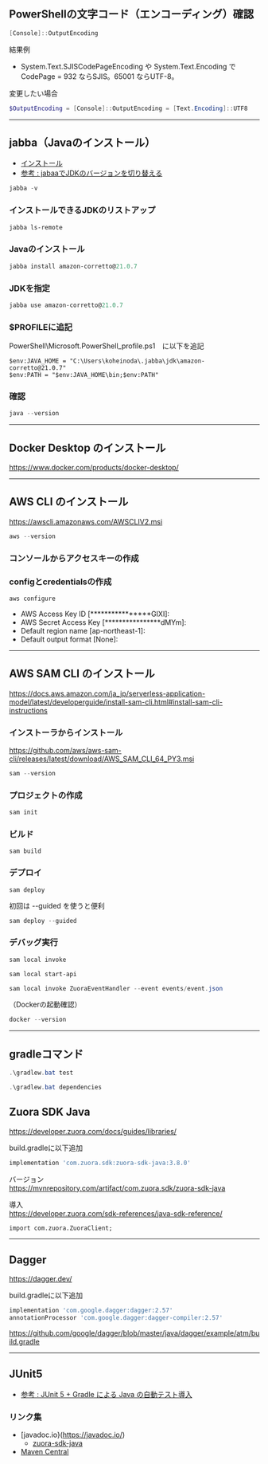 ## PowerShellの文字コード（エンコーディング）確認
```powershell
[Console]::OutputEncoding
```
結果例
- System.Text.SJISCodePageEncoding や System.Text.Encoding で CodePage = 932 ならSJIS。65001 ならUTF-8。

変更したい場合
```powershell
$OutputEncoding = [Console]::OutputEncoding = [Text.Encoding]::UTF8
```
---

## jabba（Javaのインストール）

- [インストール](https://winstall.app/apps/jabba-team.jabba)
- [参考 : jabaaでJDKのバージョンを切り替える](https://zenn.dev/jnuank/articles/4969261e6d8fd7492728)

```powershell
jabba -v
```

### インストールできるJDKのリストアップ
```powershell
jabba ls-remote
```

### Javaのインストール
```powershell
jabba install amazon-corretto@21.0.7 
```

### JDKを指定
```powershell
jabba use amazon-corretto@21.0.7 
```

### $PROFILEに追記
PowerShell\Microsoft.PowerShell_profile.ps1　に以下を追記
```text
$env:JAVA_HOME = "C:\Users\koheinoda\.jabba\jdk\amazon-corretto@21.0.7"
$env:PATH = "$env:JAVA_HOME\bin;$env:PATH"
```

### 確認
```powershell
java --version
```

---

## Docker Desktop のインストール
https://www.docker.com/products/docker-desktop/

---

## AWS CLI のインストール
https://awscli.amazonaws.com/AWSCLIV2.msi

```powershell
aws --version
```

### コンソールからアクセスキーの作成

### configとcredentialsの作成
```powershell
aws configure
```
- AWS Access Key ID [****************GIXI]:
- AWS Secret Access Key [****************dMYm]:
- Default region name [ap-northeast-1]:
- Default output format [None]:

---

## AWS SAM CLI のインストール
https://docs.aws.amazon.com/ja_jp/serverless-application-model/latest/developerguide/install-sam-cli.html#install-sam-cli-instructions

### インストーラからインストール
https://github.com/aws/aws-sam-cli/releases/latest/download/AWS_SAM_CLI_64_PY3.msi

```powershell
sam --version
```

### プロジェクトの作成
```powershell
sam init
```

### ビルド
```
sam build
```

### デプロイ
```
sam deploy
```

初回は --guided を使うと便利
```powershell
sam deploy --guided
```

### デバッグ実行
```powershell
sam local invoke
```
```powershell
sam local start-api
```
```powershell
sam local invoke ZuoraEventHandler --event events/event.json
```

（Dockerの起動確認）
```powershell
docker --version
```

---

## gradleコマンド
```powershell
.\gradlew.bat test
```

```powershell
.\gradlew.bat dependencies
```

## Zuora SDK Java
https://developer.zuora.com/docs/guides/libraries/

build.gradleに以下追加
```powershell
implementation 'com.zuora.sdk:zuora-sdk-java:3.8.0'
```

バージョン   
https://mvnrepository.com/artifact/com.zuora.sdk/zuora-sdk-java

導入    
https://developer.zuora.com/sdk-references/java-sdk-reference/

```text
import com.zuora.ZuoraClient;
```

---

## Dagger
https://dagger.dev/

build.gradleに以下追加
```powershell
implementation 'com.google.dagger:dagger:2.57'
annotationProcessor 'com.google.dagger:dagger-compiler:2.57'
```
https://github.com/google/dagger/blob/master/java/dagger/example/atm/build.gradle

---

## JUnit5
- [参考 : JUnit 5 + Gradle による Java の自動テスト導入](https://qiita.com/niwasawa/items/cfcd37a3c2a795c336ba)

### リンク集
- [javadoc.io}(https://javadoc.io/)
    - [zuora-sdk-java](https://javadoc.io/doc/com.zuora.sdk/zuora-sdk-java/latest/index.html)
- [Maven Central](https://central.sonatype.com/)